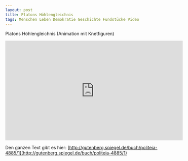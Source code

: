 ```yaml
---
layout: post
title: Platons Höhlengleichnis 
tags: Menschen Leben Demokratie Geschichte Fundstücke Video
---
```

Platons Höhlengleichnis (Animation mit Knetfiguren) 
<iframe width="560" height="315" src="https://www.youtube.com/embed/XcfhDs9l6mQ" frameborder="0" allowfullscreen></iframe> 

Den ganzen Text gibt es hier:
[http://gutenberg.spiegel.de/buch/politeia-4885/1](http://gutenberg.spiegel.de/buch/politeia-4885/1)
